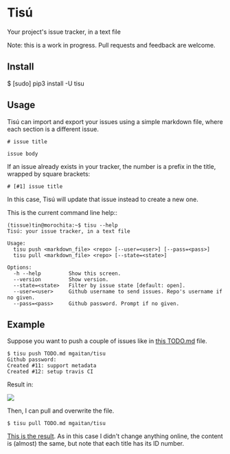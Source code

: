 Tisú
====

Your project's issue tracker, in a text file

Note: this is a work in progress. Pull requests and feedback are welcome.

Install
-------

$ [sudo] pip3 install -U tisu

Usage
-----

Tisú can import and export your issues using a simple markdown file, where each section
is a different issue.

```
# issue title

issue body

```

If an issue already exists in your tracker, the number is a prefix in the title, wrapped
by square brackets:

```
# [#1] issue title
```

In this case, Tisú will update that issue instead to create a new one.

This is the current command line help::

```
(tissue)tin@morochita:~$ tisu --help
Tisú: your issue tracker, in a text file

Usage:
  tisu push <markdown_file> <repo> [--user=<user>] [--pass=<pass>]
  tisu pull <markdown_file> <repo> [--state=<state>]

Options:
  -h --help         Show this screen.
  --version         Show version.
  --state=<state>   Filter by issue state [default: open].
  --user=<user>     Github username to send issues. Repo's username if no given.
  --pass=<pass>     Github password. Prompt if no given.
```

Example
-------

Suppose you want to push a couple of issues like in
[this TODO.md](https://github.com/mgaitan/tisu/blob/caf8cdd34d7dea04e7e36a23a4e08748364f09c5/TODO.md)
file.

```
$ tisu push TODO.md mgaitan/tisu
Github password:
Created #11: support metadata
Created #12: setup travis CI
```

Result in:

![](https://cloud.githubusercontent.com/assets/2355719/13778398/451fa440-ea94-11e5-985d-84d8770cf531.png)

Then, I can pull and overwrite the file.

```
$ tisu pull TODO.md mgaitan/tisu
```

[This is the result](https://github.com/mgaitan/tisu/blob/07c478a15f0dd12b5f5ba1a7636f9703e9f201fc/TODO.md).
As in this case I didn't change anything online, the content is (almost) the same, but note that
each title has its ID number.


